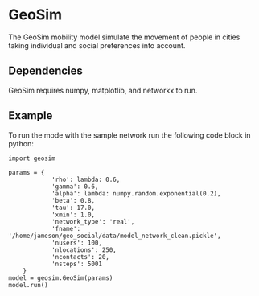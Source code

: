 # GeoSim
The GeoSim mobility model simulate the movement of people in cities taking individual and social preferences into account.

## Dependencies
GeoSim requires numpy, matplotlib, and networkx to run.

## Example
To run the mode with the sample network run the following code block in python:

```
import geosim

params = {
			'rho': lambda: 0.6,
			'gamma': 0.6,
			'alpha': lambda: numpy.random.exponential(0.2),
			'beta': 0.8,
			'tau': 17.0,
			'xmin': 1.0,
			'network_type': 'real',
			'fname': '/home/jameson/geo_social/data/model_network_clean.pickle',
			'nusers': 100,
			'nlocations': 250,
			'ncontacts': 20,
			'nsteps': 5001
	}
model = geosim.GeoSim(params)
model.run()
```
